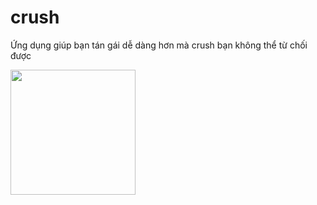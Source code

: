 # crush

Ứng dụng giúp bạn tán gái dễ dàng hơn mà crush bạn không thể từ chối được

<img src="drawable/home.png" width=200>

